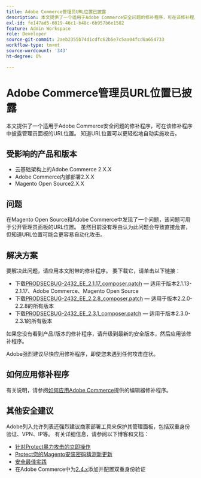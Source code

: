 ```yaml
---
title: Adobe Commerce管理员URL位置已披露
description: 本文提供了一个适用于Adobe Commerce安全问题的修补程序，可在该修补程序中披露管理员面板的URL位置。 知道URL位置可以更轻松地自动实施攻击。
exl-id: fe147ad5-6019-46c1-b48c-6b957b6e1582
feature: Admin Workspace
role: Developer
source-git-commit: 2aeb2355b74d1cdfc62b5e7c5aa04fcd0a654733
workflow-type: tm+mt
source-wordcount: '343'
ht-degree: 0%

---
```


# Adobe Commerce管理员URL位置已披露

本文提供了一个适用于Adobe Commerce安全问题的修补程序，可在该修补程序中披露管理员面板的URL位置。 知道URL位置可以更轻松地自动实施攻击。

## 受影响的产品和版本

* 云基础架构上的Adobe Commerce 2.X.X
* Adobe Commerce内部部署2.X.X
* Magento Open Source2.X.X

## 问题

在Magento Open Source和Adobe Commerce中发现了一个问题，该问题可用于公开管理员面板的URL位置。 虽然目前没有理由认为此问题会导致直接危害，但知道URL位置可能会更容易自动化攻击。

## 解决方案

要解决此问题，请应用本文附带的修补程序。 要下载它，请单击以下链接：

* 下载[PRODSECBUG-2432\_EE\_2.1.17\_composer.patch](assets/PRODSECBUG-2432_EE_2.1.17_composer.patch.zip) — 适用于版本2.1.13-2.1.17、Adobe Commerce、Magento Open Source
* 下载[PRODSECBUG-2432\_EE\_2.2.8\_composer.patch](assets/PRODSECBUG-2432_EE_2.2.8_composer.patch.zip) — 适用于版本2.2.0-2.2.8的所有版本
* 下载[PRODSECBUG-2432\_EE\_2.3.1\_composer.patch](assets/PRODSECBUG-2432_EE_2.3.1_composer.patch.zip) — 适用于版本2.3.0-2.3.1的所有版本

如果您没有看到产品/版本的修补程序，请升级到最新的安全版本，然后应用该修补程序。

Adobe强烈建议尽快应用修补程序，即使您未遇到任何攻击症状。

## 如何应用修补程序

有关说明，请参阅[如何应用Adobe Commerce](/help/how-to/general/how-to-apply-a-composer-patch-provided-by-magento.md)提供的编辑器修补程序。

## 其他安全建议

Adobe列入允许列表还强烈建议商家部署工具来保护其管理面板，包括双重身份验证、VPN、IP等。 有关详细信息，请参阅以下博客和文档：

* [针对Protect暴力攻击的立即操作](https://magento.com/security/best-practices/5-immediate-actions-protect-against-brute-force-attacks)
* [Protect您的Magento安装密码猜测新更新](https://magento.com/security/best-practices/protect-your-magento-installation-password-guessing-new-update)
* [安全最佳实践](https://magento.com/security/best-practices/security-best-practices)
* 在Adobe Commerce中为[2.4.x](https://experienceleague.adobe.com/zh-hans/docs/commerce-admin/systems/security/2fa/security-two-factor-authentication)添加并配置双重身份验证
